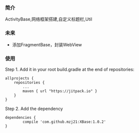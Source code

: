 ### 简介
ActivityBase,网络框架搭建,自定义标题栏,Util

### 未来
- 添加FragmentBase，封装WebView
### 使用
Step 1. Add it in your root build.gradle at the end of repositories:
```
allprojects {
	repositories {
		...
		maven { url "https://jitpack.io" }
	}
}
```

Step 2. Add the dependency
```
dependencies {
	    compile 'com.github.mzj21:XBase:1.0.2'
}
```
